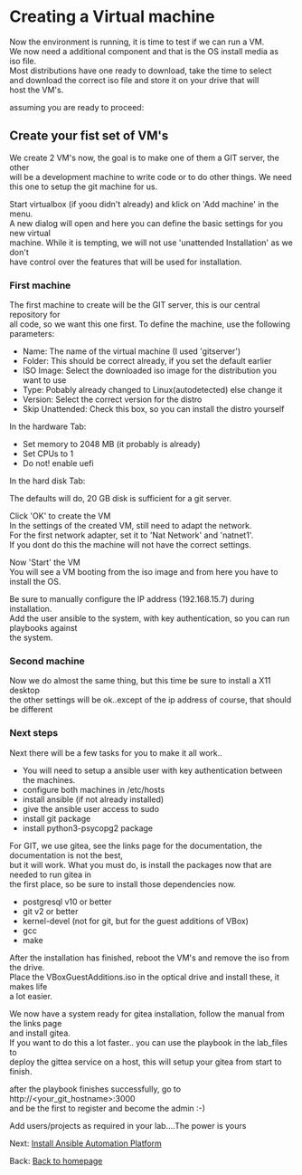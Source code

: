 # Creating a Virtual machine

Now the environment is running, it is time to test if we can run a VM.  
We now need a additional component and that is the OS install media as  
iso file.  
Most distributions have one ready to download, take the time to select  
and download the correct iso file and store it on your drive that will  
host the VM's.  

assuming you are ready to proceed:

## Create your fist set of VM's

We create 2 VM's now, the goal is to make one of them a GIT server, the other  
will be a development machine to write code or to do other things. We need   
this one to setup the git machine for us.  

Start virtualbox (if yoou didn't already) and klick on 'Add machine' in the menu.  
A new dialog will open and here you can define the basic settings for you new virtual  
machine. While it is tempting, we will not use 'unattended Installation' as we don't   
have control over the features that will be used for installation.  

### First machine
The first machine to create will be the GIT server, this is our central repository for  
all code, so we want this one first. To define the machine, use the following parameters:

* Name:            The name of the virtual machine (I used 'gitserver')
* Folder:          This should be correct already, if you set the default earlier
* ISO Image:       Select the downloaded iso image for the distribution you want to use
* Type:            Pobably already changed to Linux(autodetected) else change it
* Version:         Select the correct version for the distro
* Skip Unattended: Check this box, so you can install the distro yourself

In the hardware Tab:

* Set memory to 2048 MB (it probably is already)
* Set CPUs to 1
* Do not! enable uefi

In the hard disk Tab:

The defaults will do, 20 GB disk is sufficient for a git server.

Click 'OK' to create the VM  
In the settings of the created VM, still need to adapt the network.  
For the first network adapter, set it to 'Nat Network' and 'natnet1'.  
If you dont do this the machine will not have the correct settings.  

Now 'Start' the VM  
You will see a VM booting from the iso image and from here you have to install the OS.  

Be sure to manually configure the IP address (192.168.15.7) during installation.  
Add the user ansible to the system, with key authentication, so you can run playbooks against  
the system.  

### Second machine
Now we do almost the same thing, but this time be sure to install a X11 desktop  
the other settings will be ok..except of the ip address of course, that should be different  

### Next steps
Next there will be a few tasks for you to make it all work..  

* You will need to setup a ansible user with key authentication between the machines.
* configure both machines in /etc/hosts
* install ansible (if not already installed)
* give the ansible user access to sudo
* install git package
* install python3-psycopg2 package 


For GIT, we use gitea, see the links page for the documentation, the documentation is not the best,  
but it will work. What you must do, is install the packages now that are needed to run gitea in   
the first place, so be sure to install those dependencies now.  

* postgresql v10 or better
* git v2 or better
* kernel-devel (not for git, but for the guest additions of VBox)
* gcc
* make

After the installation has finished, reboot the VM's and remove the iso from the drive.  
Place the VBoxGuestAdditions.iso in the optical drive and install these, it makes life   
a lot easier.

We now have a system ready for gitea installation, follow the manual from the links page  
and install gitea.   
If you want to do this a lot faster.. you can use the playbook in the lab_files to  
deploy the gittea service on a host, this will setup your gitea from start to finish.  

after the playbook finishes successfully, go to http://\<your_git_hostname\>:3000  
and be the first to register and become the admin :-)  

Add users/projects as required in your lab....The power is yours

Next: [Install Ansible Automation Platform](install_aap.md)

Back: [Back to homepage](README.md)
